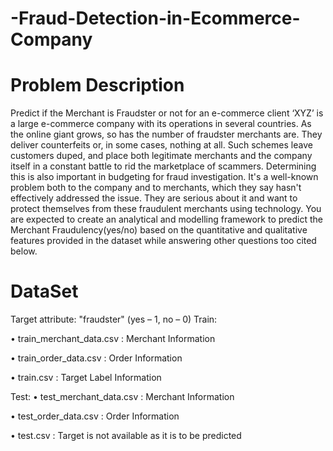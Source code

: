 # -Fraud-Detection-in-Ecommerce-Company

# Problem Description

Predict if the Merchant is Fraudster or not for an e-commerce client ‘XYZ’ is a large e-commerce company with its operations in several countries. As the online giant grows, so has the number of fraudster merchants are. They deliver counterfeits or, in some cases, nothing at all. Such schemes leave customers duped, and place both legitimate merchants and the company itself in a constant battle to rid the marketplace of scammers. Determining this is also important in budgeting for fraud investigation. It's a well-known problem both to the company and to merchants, which they say hasn't effectively addressed the issue. They are serious about it and want to protect themselves from these fraudulent merchants using technology. You are expected to create an analytical and modelling framework to predict the Merchant Fraudulency(yes/no) based on the quantitative and qualitative features provided in the dataset while answering other questions too cited below.



  # DataSet
  
Target attribute: "fraudster" (yes – 1, no – 0)
Train:

• train_merchant_data.csv : Merchant Information

• train_order_data.csv : Order Information

• train.csv : Target Label Information

Test:
• test_merchant_data.csv : Merchant Information

• test_order_data.csv : Order Information

• test.csv : Target is not available as it is to be predicted

